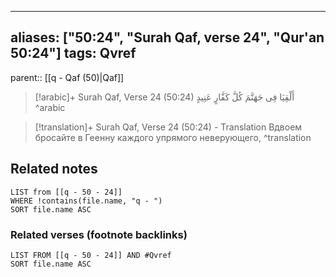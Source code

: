 
---
aliases: ["50:24", "Surah Qaf, verse 24", "Qur'an 50:24"]
tags: Qvref
---

parent:: [[q - Qaf (50)|Qaf]]

> [!arabic]+ Surah Qaf, Verse 24 (50:24)
> <span class="quran-arabic">أَلْقِيَا فِى جَهَنَّمَ كُلَّ كَفَّارٍ عَنِيدٍ</span>
^arabic

> [!translation]+ Surah Qaf, Verse 24 (50:24) - Translation
> Вдвоем бросайте в Геенну каждого упрямого неверующего,
^translation



## Related notes
```dataview
LIST from [[q - 50 - 24]]
WHERE !contains(file.name, "q - ")
SORT file.name ASC
```

### Related verses (footnote backlinks)
```dataview
LIST FROM [[q - 50 - 24]] AND #Qvref
SORT file.name ASC
```

